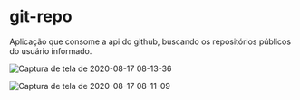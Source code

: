 # git-repo
Aplicação que consome a api do github, buscando os repositórios públicos do usuário informado.

![Captura de tela de 2020-08-17 08-13-36](https://user-images.githubusercontent.com/56056756/90390792-5b377780-e062-11ea-9aef-e4da95181396.png)


![Captura de tela de 2020-08-17 08-11-09](https://user-images.githubusercontent.com/56056756/90390847-730efb80-e062-11ea-811a-aca3a2d42004.png)
